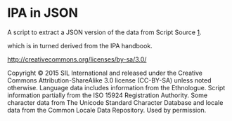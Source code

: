IPA in JSON
===========

A script to extract a JSON version of the data from Script Source [1].

which is in turned derived from the IPA handbook.

http://creativecommons.org/licenses/by-sa/3.0/


[1]: `http://scriptsource.org/cms/scripts/page.php?item_id=entry_detail&uid=wlbaybzb9e#bce6a902`
Copyright © 2015 SIL International and released under the  Creative Commons Attribution-ShareAlike 3.0 license (CC-BY-SA) unless noted otherwise. Language data includes information from the  Ethnologue. Script information partially from the  ISO 15924 Registration Authority. Some character data from  The Unicode Standard Character Database and locale data from the  Common Locale Data Repository. Used by permission.

